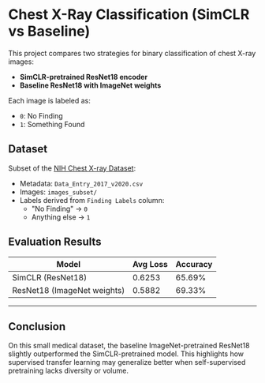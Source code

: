 # Chest X-Ray Classification (SimCLR vs Baseline)

This project compares two strategies for binary classification of chest X-ray images:

- **SimCLR-pretrained ResNet18 encoder**
- **Baseline ResNet18 with ImageNet weights**

Each image is labeled as:
- `0`: No Finding  
- `1`: Something Found


## Dataset

Subset of the [NIH Chest X-ray Dataset](https://www.nature.com/articles/s41597-019-0322-0):

- Metadata: `Data_Entry_2017_v2020.csv`
- Images: `images_subset/`  
- Labels derived from `Finding Labels` column:
  - "No Finding" → `0`
  - Anything else → `1`

## Evaluation Results

| Model                        | Avg Loss | Accuracy  |
|-----------------------------|----------|-----------|
| SimCLR (ResNet18)           | 0.6253   | 65.69%    |
| ResNet18 (ImageNet weights) | 0.5882   | 69.33%    |

---

## Conclusion

On this small medical dataset, the baseline ImageNet-pretrained ResNet18 slightly outperformed the SimCLR-pretrained model. This highlights how supervised transfer learning may generalize better when self-supervised pretraining lacks diversity or volume.
